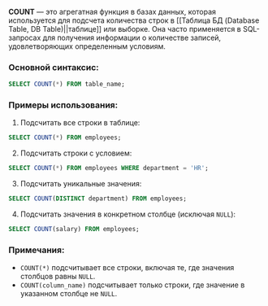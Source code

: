 **COUNT** — это агрегатная функция в базах данных, которая используется для подсчета количества строк в [[Таблица БД (Database Table, DB Table)||таблице]] или выборке. Она часто применяется в SQL-запросах для получения информации о количестве записей, удовлетворяющих определенным условиям.

### Основной синтаксис:

```sql
SELECT COUNT(*) FROM table_name;
```


### Примеры использования:

1. Подсчитать все строки в таблице:
```sql
SELECT COUNT(*) FROM employees;
```
  
2. Подсчитать строки с условием:
```sql
SELECT COUNT(*) FROM employees WHERE department = 'HR';
```

3. Подсчитать уникальные значения:
```sql
SELECT COUNT(DISTINCT department) FROM employees;
```

4. Подсчитать значения в конкретном столбце (исключая `NULL`):
```sql
SELECT COUNT(salary) FROM employees;
```


### Примечания:

- `COUNT(*)` подсчитывает все строки, включая те, где значения столбцов равны `NULL`.
- `COUNT(column_name)` подсчитывает только строки, где значение в указанном столбце не `NULL`.
